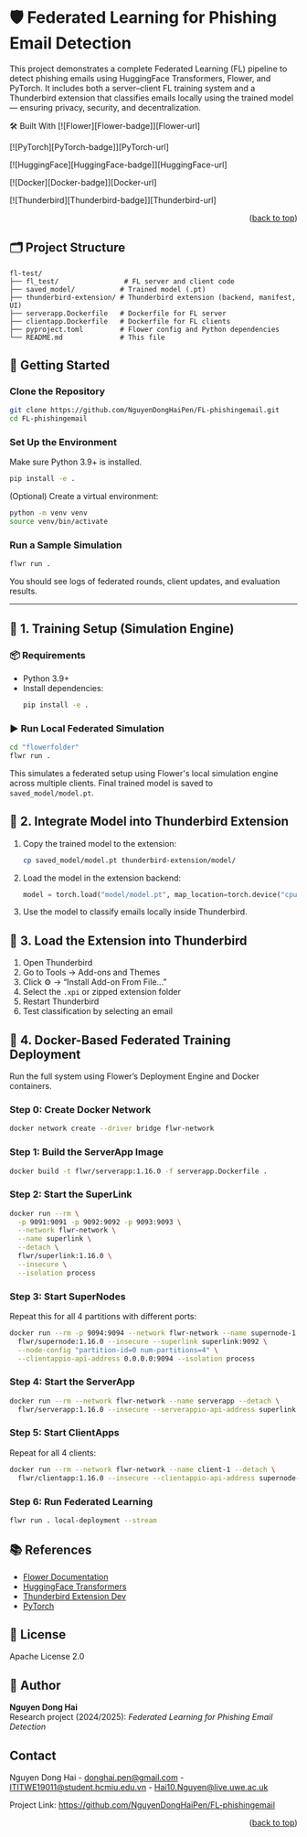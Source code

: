 # 🛡️ Federated Learning for Phishing Email Detection

This project demonstrates a complete Federated Learning (FL) pipeline to detect phishing emails using HuggingFace Transformers, Flower, and PyTorch. It includes both a server–client FL training system and a Thunderbird extension that classifies emails locally using the trained model — ensuring privacy, security, and decentralization.


🛠️ Built With
[![Flower][Flower-badge]][Flower-url]

[![PyTorch][PyTorch-badge]][PyTorch-url]

[![HuggingFace][HuggingFace-badge]][HuggingFace-url]

[![Docker][Docker-badge]][Docker-url]

[![Thunderbird][Thunderbird-badge]][Thunderbird-url]

<p align="right">(<a href="#readme-top">back to top</a>)</p>

## 🗂 Project Structure

```
fl-test/
├── fl_test/                # FL server and client code
├── saved_model/           # Trained model (.pt)
├── thunderbird-extension/ # Thunderbird extension (backend, manifest, UI)
├── serverapp.Dockerfile   # Dockerfile for FL server
├── clientapp.Dockerfile   # Dockerfile for FL clients
├── pyproject.toml         # Flower config and Python dependencies
└── README.md              # This file
```
## 🧰 Getting Started

### Clone the Repository

```bash
git clone https://github.com/NguyenDongHaiPen/FL-phishingemail.git
cd FL-phishingemail
```

### Set Up the Environment

Make sure Python 3.9+ is installed.

```bash
pip install -e .
```

(Optional) Create a virtual environment:

```bash
python -m venv venv
source venv/bin/activate
```

### Run a Sample Simulation

```bash
flwr run .
```

You should see logs of federated rounds, client updates, and evaluation results.

---

## 🚀 1. Training Setup (Simulation Engine)

### 📦 Requirements

- Python 3.9+
- Install dependencies:
  ```bash
  pip install -e .
  ```

### ▶️ Run Local Federated Simulation

```bash
cd "flowerfolder"
flwr run .
```

This simulates a federated setup using Flower's local simulation engine across multiple clients. Final trained model is saved to `saved_model/model.pt`.

## 📨 2. Integrate Model into Thunderbird Extension

1. Copy the trained model to the extension:
   ```bash
   cp saved_model/model.pt thunderbird-extension/model/
   ```

2. Load the model in the extension backend:
   ```python
   model = torch.load("model/model.pt", map_location=torch.device("cpu"))
   ```

3. Use the model to classify emails locally inside Thunderbird.

## 🧪 3. Load the Extension into Thunderbird

1. Open Thunderbird
2. Go to Tools → Add-ons and Themes
3. Click ⚙️ → “Install Add-on From File...”
4. Select the `.xpi` or zipped extension folder
5. Restart Thunderbird
6. Test classification by selecting an email

## 🐳 4. Docker-Based Federated Training Deployment

Run the full system using Flower’s Deployment Engine and Docker containers.

### Step 0: Create Docker Network

```bash
docker network create --driver bridge flwr-network
```

### Step 1: Build the ServerApp Image

```bash
docker build -t flwr/serverapp:1.16.0 -f serverapp.Dockerfile .
```

### Step 2: Start the SuperLink

```bash
docker run --rm \
  -p 9091:9091 -p 9092:9092 -p 9093:9093 \
  --network flwr-network \
  --name superlink \
  --detach \
  flwr/superlink:1.16.0 \
  --insecure \
  --isolation process
```

### Step 3: Start SuperNodes

Repeat this for all 4 partitions with different ports:
```bash
docker run --rm -p 9094:9094 --network flwr-network --name supernode-1 --detach \
  flwr/supernode:1.16.0 --insecure --superlink superlink:9092 \
  --node-config "partition-id=0 num-partitions=4" \
  --clientappio-api-address 0.0.0.0:9094 --isolation process
```

### Step 4: Start the ServerApp

```bash
docker run --rm --network flwr-network --name serverapp --detach \
  flwr/serverapp:1.16.0 --insecure --serverappio-api-address superlink:9091
```

### Step 5: Start ClientApps

Repeat for all 4 clients:
```bash
docker run --rm --network flwr-network --name client-1 --detach \
  flwr/clientapp:1.16.0 --insecure --clientappio-api-address supernode-1:9094
```

### Step 6: Run Federated Learning

```bash
flwr run . local-deployment --stream
```

## 📚 References

- [Flower Documentation](https://flower.ai/docs/)
- [HuggingFace Transformers](https://huggingface.co/docs/transformers/)
- [Thunderbird Extension Dev](https://developer.thunderbird.net/)
- [PyTorch](https://pytorch.org/)

## 📄 License

Apache License 2.0

## 👤 Author

**Nguyen Dong Hai**  
Research project (2024/2025): *Federated Learning for Phishing Email Detection*

<!-- CONTACT -->
## Contact

Nguyen Dong Hai - donghai.pen@gmail.com - ITITWE19011@student.hcmiu.edu.vn - Hai10.Nguyen@live.uwe.ac.uk

Project Link: [](https://github.com/NguyenDongHaiPen/FL-phishingemail) https://github.com/NguyenDongHaiPen/FL-phishingemail

<p align="right">(<a href="#readme-top">back to top</a>)</p>

